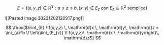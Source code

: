 $$ E = \{(x,y,z) \in \mathbb{R}^3 : a \leq z \leq b, (x,y) \in E_{z} \text{ con } E_{z} \subseteq \mathbb{R}^2 \text{ semplice}\} $$

![[Pasted image 20221202120917.png]]

$$ \fbox{$\iiint_{E} \!f(x,y,z) \, \mathrm{d}x \, \mathrm{d}y\, \mathrm{d}z = \int_{a}^b \! \left(\iint_{E_{z}} \! f(x,y,z)\, \mathrm{d}x \, \mathrm{d}y\right)\, \mathrm{d}z$} $$

